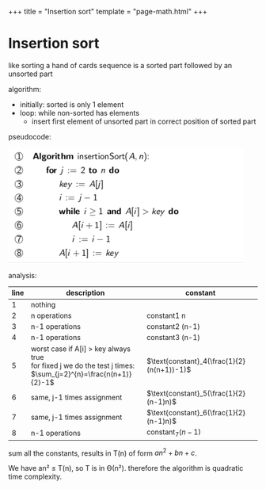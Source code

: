 +++
title = "Insertion sort"
template = "page-math.html"
+++

# Insertion sort

like sorting a hand of cards
sequence is a sorted part followed by an unsorted part

algorithm:

- initially: sorted is only 1 element
- loop: while non-sorted has elements
    - insert first element of unsorted part in correct position of sorted part

pseudocode:

![pseudocode](932e59f54609b01a4417c1f95607da25.png)

analysis:

| **line** | **description** | **constant** |
| --- | --- | --- |
| 1   | nothing |     |
| 2   | n operations | constant1 n |
| 3   | n-1 operations | constant2 (n-1) |
| 4   | n-1 operations | constant3 (n-1) |
| 5   | worst case if A[i] > key always true<br>for fixed j we do the test j times:<br>$\sum_{j=2}^{n}=\frac{n(n+1)}{2}-1$ | $\text{constant}_4(\frac{1}{2}(n(n+1))-1)$ |
| 6   | same, j-1 times assignment | $\text{constant}_5(\frac{1}{2}(n-1)n)$ |
| 7   | same, j-1 times assignment | $\text{constant}_6(\frac{1}{2}(n-1)n)$ |
| 8   | n-1 operations | $\text{constant}_7 (n-1)$ |

sum all the constants, results in T(n) of form $an^2+bn+c$.

We have an² ≤ T(n), so T is in ϴ(n²).
therefore the algorithm is quadratic time complexity.
